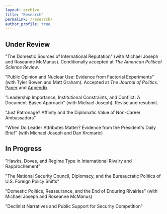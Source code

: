```yaml
---
layout: archive
title: "Research"
permalink: /research/
author_profile: true
---
```


Under Review
---

"The Domestic Sources of International Reputation" (with Michael Joseph and Roseanne McManus). Conditionally accepted at <i>The American Political Science Review</i>. 

"Public Opinion and Nuclear Use: Evidence from Factorial Experiments" (with Tyler Bowen and Matt Graham). Accepted at <i>The Journal of Politics</i>. <a href= "https://michaelgoldfien.github.io/files/BowenGoldfienGraham.pdf">Paper</a> and <a href= "https://michaelgoldfien.github.io/files/BowenGoldfienGraham_appendix.pdf">Appendix</a>. 

"Leadership Importance, Institutional Constraints, and Conflict: A Document-Based Approach" (with Michael Joseph). Revise and resubmit.

"Just Patronage? Affinity and the Diplomatic Value of Non-Career Ambassadors"

"When Do Leader Attributes Matter? Evidence from the President's Daily Brief" (with Michael Joseph and Dan Krcmaric)


In Progress
---

"Hawks, Doves, and Regime Type in International Rivalry and Rapprochement"

"The National Security Council, Diplomacy, and the Bureaucratic Politics of U.S. Foreign Policy Shifts"

"Domestic Politics, Reassurance, and the End of Enduring Rivalries" (with Michael Joseph and Roseanne McManus)

"Declinist Narratives and Public Support for Security Competition" 

